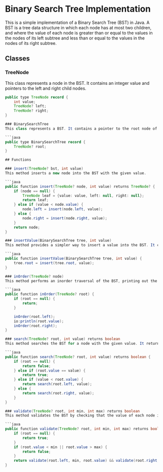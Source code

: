 # Binary Search Tree Implementation

This is a simple implementation of a Binary Search Tree (BST) in Java. A BST is a tree data structure in which each node has at most two children, and where the value of each node is greater than or equal to the values in the nodes of its left subtree and less than or equal to the values in the nodes of its right subtree.

## Classes

### TreeNode
This class represents a node in the BST. It contains an integer value and pointers to the left and right child nodes.

```java
public type TreeNode record {
    int value;
    TreeNode? left;
    TreeNode? right;
}

### BinarySearchTree
This class represents a BST. It contains a pointer to the root node of the BST.

```java
public type BinarySearchTree record {
    TreeNode? root;
}

## Functions

### insert(TreeNode? bst, int value)
This method inserts a new node into the BST with the given value.

```java
public function insert(TreeNode? node, int value) returns TreeNode? {
    if (node == null) {
        TreeNode leaf = {value: value, left: null, right: null};
        return leaf;
    } else if (value < node.value) {
        node.left = insert(node.left, value);
    } else {
        node.right = insert(node.right, value);
    }
    return node;
}

### insertValue(BinarySearchTree tree, int value)
This method provides a simpler way to insert a value into the BST. It calls the insert method with the root node of the tree.

```java
public function insertValue(BinarySearchTree tree, int value) {
    tree.root = insert(tree.root, value);
}

### inOrder(TreeNode? node)
This method performs an inorder traversal of the BST, printing out the values of the nodes in sorted order.

```java
public function inOrder(TreeNode? root) {
    if (root == null) {
        return;
    }

    inOrder(root.left);
    io:println(root.value);
    inOrder(root.right);
}

### search(TreeNode? root, int value) returns boolean
This method searches the BST for a node with the given value. It returns true if the value is found, and false otherwise.

```java
public function search(TreeNode? root, int value) returns boolean {
    if (root == null) {
        return false;
    } else if (root.value == value) {
        return true;
    } else if (value < root.value) {
        return search(root.left, value);
    } else {
        return search(root.right, value);
    }
}

### validate(TreeNode? root, int min, int max) returns boolean
This method validates the BST by checking that the value of each node is greater than or equal to the values in the nodes of its left subtree and less than or equal to the values in the nodes of its right subtree.

```java
public function validate(TreeNode? root, int min, int max) returns boolean {
    if (root == null) {
        return true;
    }
    if (root.value < min || root.value > max) {
        return false;
    }
    return validate(root.left, min, root.value) && validate(root.right, root.value, max);
}


